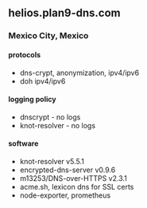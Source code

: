## helios.plan9-dns.com
### Mexico City, Mexico

#### protocols
- dns-crypt, anonymization, ipv4/ipv6
- doh ipv4/ipv6

#### logging policy
- dnscrypt - no logs
- knot-resolver - no logs

#### software
- knot-resolver v5.5.1
- encrypted-dns-server v0.9.6
- m13253/DNS-over-HTTPS v2.3.1
- acme.sh, lexicon dns for SSL certs
- node-exporter, prometheus
